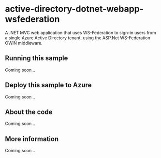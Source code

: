 # active-directory-dotnet-webapp-wsfederation
A .NET MVC web application that uses WS-Federation to sign-in users from a single Azure Active Directory tenant, using the ASP.Net WS-Federation OWIN middleware.
## Running this sample
Coming soon...
## Deploy this sample to Azure
Coming soon...
## About the code
Coming soon...
## More information
Coming soon...